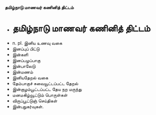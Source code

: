 **தமிழ்நாடு மாணவர் கணினித் திட்டம்**
- # தமிழ்நாடு மாணவர் கணினித் திட்டம்
- n. pl. இனிய உணவு வகை
- இனப்புப் பிட்டு
- இன்களி
- இனப்பழப்பாகு
- இன்பாலேடு
- இன்மணம்
- இனியதேறல் வகை
- தேம்பாகுச் சுவையூட்டப்பட்ட தேறல்
- இன்குழம்பூட்டப்பட்ட தேய நற மருந்து
- மனமகிழ்வூட்டும் பொருள்கள்
- விருப்பூட்டுஞ் செய்திகள்
-  இன்பநுகர்வுகள்.

